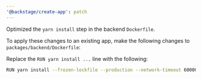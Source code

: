 ```yaml
---
'@backstage/create-app': patch
---
```


Optimized the `yarn install` step in the backend `Dockerfile`.

To apply these changes to an existing app, make the following changes to `packages/backend/Dockerfile`:

Replace the `RUN yarn install ...` line with the following:

```bash
RUN yarn install --frozen-lockfile --production --network-timeout 600000 && rm -rf "$(yarn cache dir)"
```
